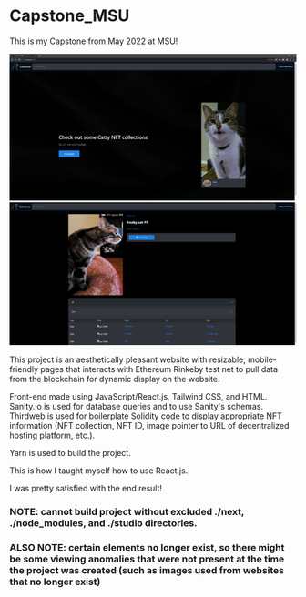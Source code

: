 # Capstone_MSU
This is my Capstone from May 2022 at MSU!

![image of homepage](https://github.com/0xMatthew/Capstone_MSU/blob/main/demo.png?raw=true)
![image of card information page](https://github.com/0xMatthew/Capstone_MSU/blob/main/demo2.png?raw=true)

This project is an aesthetically pleasant website with resizable, mobile-friendly pages that interacts with Ethereum Rinkeby test net to pull data from the blockchain for dynamic display on the website.

Front-end made using JavaScript/React.js, Tailwind CSS, and HTML. Sanity.io is used for database queries and to use Sanity's schemas. Thirdweb is used for boilerplate Solidity code to display appropriate NFT information (NFT collection, NFT ID, image pointer to URL of decentralized hosting platform, etc.).

Yarn is used to build the project.

This is how I taught myself how to use React.js.

I was pretty satisfied with the end result!

### NOTE: cannot build project without excluded ./next, ./node_modules, and ./studio directories.
### ALSO NOTE: certain elements no longer exist, so there might be some viewing anomalies that were not present at the time the project was created (such as images used from websites that no longer exist)
